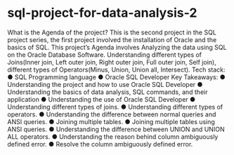 # sql-project-for-data-analysis-2
What is the Agenda of the project?
This is the second project in the SQL project series, the first project involved the
installation of Oracle and the basics of SQL. This project’s Agenda involves Analyzing
the data using SQL on the Oracle Database Software. Understanding different types of
Joins(Inner join, Left outer join, Right outer join, Full outer join, Self join), different types
of Operators(Minus, Union, Union all, Intersect).
Tech stack:
● SQL Programming language
● Oracle SQL Developer
Key Takeaways:
● Understanding the project and how to use Oracle SQL Developer
● Understanding the basics of data analysis, SQL commands, and their application
● Understanding the use of Oracle SQL Developer
● Understanding different types of joins.
● Understanding different types of operators.
● Understanding the difference between normal queries and ANSI queries.
● Joining multiple tables.
● Joining multiple tables using ANSI queries.
● Understanding the difference between UNION and UNION ALL operators.
● Understanding the reason behind column ambiguously defined error.
● Resolve the column ambiguously defined error.

